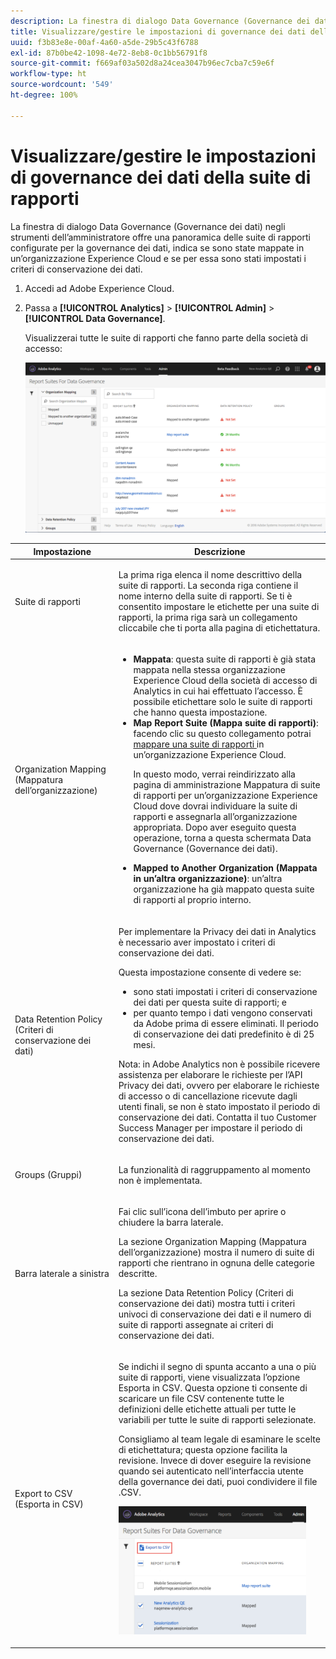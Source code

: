 ```yaml
---
description: La finestra di dialogo Data Governance (Governance dei dati) negli strumenti dell’amministratore offre una panoramica delle suite di rapporti configurate per la governance dei dati, indica se sono state mappate in un’organizzazione Experience Cloud e se per essa sono stati impostati i criteri di conservazione dei dati.
title: Visualizzare/gestire le impostazioni di governance dei dati della suite di rapporti
uuid: f3b83e8e-00af-4a60-a5de-29b5c43f6788
exl-id: 87b0be42-1098-4e72-8eb8-0c1bb56791f8
source-git-commit: f669af03a502d8a24cea3047b96ec7cba7c59e6f
workflow-type: ht
source-wordcount: '549'
ht-degree: 100%

---
```


# Visualizzare/gestire le impostazioni di governance dei dati della suite di rapporti

La finestra di dialogo Data Governance (Governance dei dati) negli strumenti dell’amministratore offre una panoramica delle suite di rapporti configurate per la governance dei dati, indica se sono state mappate in un’organizzazione Experience Cloud e se per essa sono stati impostati i criteri di conservazione dei dati.

1. Accedi ad Adobe Experience Cloud.
1. Passa a  **[!UICONTROL Analytics]** > **[!UICONTROL Admin]** > **[!UICONTROL Data Governance]**.

   Visualizzerai tutte le suite di rapporti che fanno parte della società di accesso:

   ![](assets/privacy_setup_an.png)

<table id="table_448292730FF0475E9DCB731882F9A29B"> 
 <thead> 
  <tr> 
   <th colname="col1" class="entry"> Impostazione </th> 
   <th colname="col2" class="entry"> Descrizione </th> 
  </tr> 
 </thead>
 <tbody> 
  <tr> 
   <td colname="col1"> <p>Suite di rapporti </p> </td> 
   <td colname="col2"> <p>La prima riga elenca il nome descrittivo della suite di rapporti. La seconda riga contiene il nome interno della suite di rapporti. Se ti è consentito impostare le etichette per una suite di rapporti, la prima riga sarà un collegamento cliccabile che ti porta alla pagina di etichettatura. </p> </td> 
  </tr> 
  <tr> 
   <td colname="col1"> <p>Organization Mapping (Mappatura dell’organizzazione) </p> </td> 
   <td colname="col2"> 
    <ul id="ul_EF8F613B0C5E42D19DB60BD0C89C114B"> 
     <li id="li_B35EE88555F547EFBF55ADE9D0C9EC3B"><b>Mappata</b>: questa suite di rapporti è già stata mappata nella stessa organizzazione Experience Cloud della società di accesso di Analytics in cui hai effettuato l’accesso. È possibile etichettare solo le suite di rapporti che hanno questa impostazione. </li> 
     <li id="li_4E800BF80CFF477BAA091EF272D9071C"><b>Map Report Suite (Mappa suite di rapporti)</b>: facendo clic su questo collegamento potrai <a href="https://experienceleague.adobe.com/docs/core-services/interface/about-core-services/report-suite-mapping.html"> mappare una suite di rapporti </a> in un’organizzazione Experience Cloud. <p>In questo modo, verrai reindirizzato alla pagina di amministrazione Mappatura di suite di rapporti per un’organizzazione Experience Cloud dove dovrai individuare la suite di rapporti e assegnarla all’organizzazione appropriata. Dopo aver eseguito questa operazione, torna a questa schermata Data Governance (Governance dei dati). </p> </li> 
     <li id="li_FF825A65D089487BBF5FCB0D74D41CD7"><b>Mapped to Another Organization (Mappata in un’altra organizzazione)</b>: un’altra organizzazione ha già mappato questa suite di rapporti al proprio interno. </li> 
    </ul> </td> 
  </tr> 
  <tr> 
   <td colname="col1"> <p>Data Retention Policy (Criteri di conservazione dei dati) </p> </td> 
   <td colname="col2"> <p>Per implementare la Privacy dei dati in Analytics è necessario aver impostato i criteri di conservazione dei dati. </p> <p>Questa impostazione consente di vedere se: </p> 
    <ul> 
     <li>sono stati impostati i criteri di conservazione dei dati per questa suite di rapporti; e </li> 
     <li>per quanto tempo i dati vengono conservati da Adobe prima di essere eliminati. Il periodo di conservazione dei dati predefinito è di 25 mesi. </li> 
    </ul> <p>Nota: in Adobe Analytics non è possibile ricevere assistenza per elaborare le richieste per l’API Privacy dei dati, ovvero per elaborare le richieste di accesso o di cancellazione ricevute dagli utenti finali, se non è stato impostato il periodo di conservazione dei dati. Contatta il tuo Customer Success Manager per impostare il periodo di conservazione dei dati. </p> </td> 
  </tr> 
  <tr> 
   <td colname="col1"> <p>Groups (Gruppi) </p> </td> 
   <td colname="col2"> <p>La funzionalità di raggruppamento al momento non è implementata. </p> </td> 
  </tr> 
  <tr> 
   <td colname="col1"> <p>Barra laterale a sinistra </p> </td> 
   <td colname="col2"> <p>Fai clic sull’icona dell’imbuto per aprire o chiudere la barra laterale. </p> <p>La sezione Organization Mapping (Mappatura dell’organizzazione) mostra il numero di suite di rapporti che rientrano in ognuna delle categorie descritte. </p> <p>La sezione Data Retention Policy (Criteri di conservazione dei dati) mostra tutti i criteri univoci di conservazione dei dati e il numero di suite di rapporti assegnate ai criteri di conservazione dei dati. </p> </td> 
  </tr> 
  <tr> 
   <td colname="col1"> <p>Export to CSV (Esporta in CSV) </p> </td> 
   <td colname="col2"> <p>Se indichi il segno di spunta accanto a una o più suite di rapporti, viene visualizzata l’opzione <span class="uicontrol">Esporta in CSV</span>. Questa opzione ti consente di scaricare un file CSV contenente tutte le definizioni delle etichette attuali per tutte le variabili per tutte le suite di rapporti selezionate. </p> <p>Consigliamo al team legale di esaminare le scelte di etichettatura; questa opzione facilita la revisione. Invece di dover eseguire la revisione quando sei autenticato nell’interfaccia utente della governance dei dati, puoi condividere il file .CSV. </p> <p><img placement="break"  src="assets/export_csv.png" width="300px" id="image_5FE821B2D07B402D8E0F6FE53D6FC52E" /> </p> </td> 
  </tr> 
 </tbody> 
</table>
